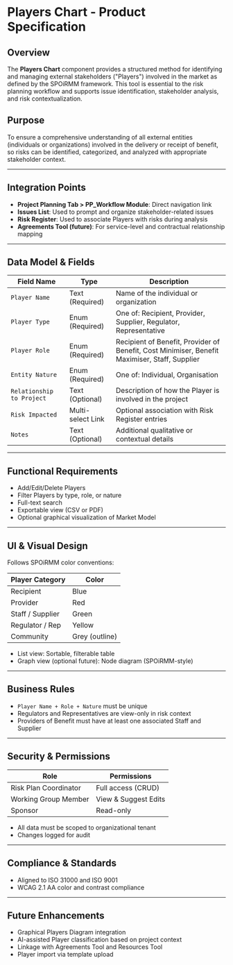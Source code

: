 # Players Chart - Product Specification

## Overview
The **Players Chart** component provides a structured method for identifying and managing external stakeholders ("Players") involved in the market as defined by the SPOiRMM framework. This tool is essential to the risk planning workflow and supports issue identification, stakeholder analysis, and risk contextualization.

## Purpose
To ensure a comprehensive understanding of all external entities (individuals or organizations) involved in the delivery or receipt of benefit, so risks can be identified, categorized, and analyzed with appropriate stakeholder context.

---

## Integration Points

- **Project Planning Tab > PP_Workflow Module**: Direct navigation link
- **Issues List**: Used to prompt and organize stakeholder-related issues
- **Risk Register**: Used to associate Players with risks during analysis
- **Agreements Tool (future)**: For service-level and contractual relationship mapping

---

## Data Model & Fields

| Field Name               | Type             | Description |
|--------------------------|------------------|-------------|
| `Player Name`            | Text (Required)   | Name of the individual or organization |
| `Player Type`            | Enum (Required)   | One of: Recipient, Provider, Supplier, Regulator, Representative |
| `Player Role`            | Enum (Required)   | Recipient of Benefit, Provider of Benefit, Cost Minimiser, Benefit Maximiser, Staff, Supplier |
| `Entity Nature`          | Enum (Required)   | One of: Individual, Organisation |
| `Relationship to Project`| Text (Optional)   | Description of how the Player is involved in the project |
| `Risk Impacted`          | Multi-select Link | Optional association with Risk Register entries |
| `Notes`                  | Text (Optional)   | Additional qualitative or contextual details |

---

## Functional Requirements

- Add/Edit/Delete Players
- Filter Players by type, role, or nature
- Full-text search
- Exportable view (CSV or PDF)
- Optional graphical visualization of Market Model

---

## UI & Visual Design

Follows SPOiRMM color conventions:

| Player Category | Color         |
|------------------|---------------|
| Recipient        | Blue          |
| Provider         | Red           |
| Staff / Supplier | Green         |
| Regulator / Rep  | Yellow        |
| Community        | Grey (outline)|

- List view: Sortable, filterable table
- Graph view (optional future): Node diagram (SPOiRMM-style)

---

## Business Rules

- `Player Name + Role + Nature` must be unique
- Regulators and Representatives are view-only in risk context
- Providers of Benefit must have at least one associated Staff and Supplier

---

## Security & Permissions

| Role               | Permissions                 |
|--------------------|-----------------------------|
| Risk Plan Coordinator | Full access (CRUD)       |
| Working Group Member  | View & Suggest Edits     |
| Sponsor               | Read-only                |

- All data must be scoped to organizational tenant
- Changes logged for audit

---

## Compliance & Standards

- Aligned to ISO 31000 and ISO 9001
- WCAG 2.1 AA color and contrast compliance

---

## Future Enhancements

- Graphical Players Diagram integration
- AI-assisted Player classification based on project context
- Linkage with Agreements Tool and Resources Tool
- Player import via template upload